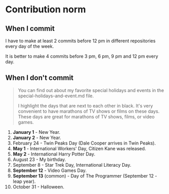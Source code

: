# Contribution norm

## When I commit

I have to make at least 2 commits before 12 pm in different repositories every day of the week.

It is better to make 4 commits before 3 pm, 6 pm, 9 pm and 12 pm every day.

## When I don't commit

> You can find out about my favorite special holidays and events in the special-holidays-and-event.md file.
>
> I highlight the days that are next to each other in black. It's very convenient to have marathons of TV shows or films on these days. These days are great for marathons of TV shows, films, or video games.

1. **January 1** - New Year.
2. **January 2** - New Year.
3. February 24 - Twin Peaks Day (Dale Cooper arrives in Twin Peaks).
4. **May 1** - International Workers' Day, Citizen Kane was released.
5. **May 2** - International Harry Potter Day.
6. August 23 - My birthday.
7. September 8 - Star Trek Day, International Literacy Day.
8. **September 12** - Video Games Day.
9. **September 13** (common) - Day of The Programmer (September 12 - leap year).
10. October 31 - Halloween.
